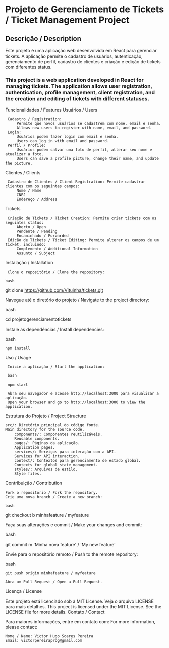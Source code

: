 # Projeto de Gerenciamento de Tickets / Ticket Management Project
## Descrição / Description

Este projeto é uma aplicação web desenvolvida em React para gerenciar tickets. A aplicação permite o cadastro de usuários, autenticação, gerenciamento de perfil, cadastro de clientes e criação e edição de tickets com diferentes status.

### This project is a web application developed in React for managing tickets. The application allows user registration, authentication, profile management, client registration, and the creation and editing of tickets with different statuses.
Funcionalidades / Features
 Usuários / Users  

     Cadastro / Registration:
         Permite que novos usuários se cadastrem com nome, email e senha.
         Allows new users to register with name, email, and password.
     Login:
         Usuários podem fazer login com email e senha.
         Users can log in with email and password.
     Perfil / Profile:
         Usuários podem salvar uma foto de perfil, alterar seu nome e atualizar a foto.
         Users can save a profile picture, change their name, and update the picture.

 Clientes / Clients 

     Cadastro de Clientes / Client Registration: Permite cadastrar clientes com os seguintes campos:
         Nome / Name
         CNPJ
         Endereço / Address

 Tickets 

     Criação de Tickets / Ticket Creation: Permite criar tickets com os seguintes status:
         Aberto / Open
         Pendente / Pending
         Encaminhado / Forwarded
     Edição de Tickets / Ticket Editing: Permite alterar os campos de um ticket, incluindo:
         Complemento / Additional Information
         Assunto / Subject

 Instalação / Installation 

     Clone o repositório / Clone the repository:

    bash

git clone https://github.com/Vituinha/tickets.git

Navegue até o diretório do projeto / Navigate to the project directory:

bash

cd projetogerenciamentotickets

Instale as dependências / Install dependencies:

bash

    npm install

 Uso / Usage 

     Inicie a aplicação / Start the application:

     bash

     npm start

     Abra seu navegador e acesse http://localhost:3000 para visualizar a aplicação.
     Open your browser and go to http://localhost:3000 to view the application.

 Estrutura do Projeto / Project Structure 

    src/: Diretório principal do código fonte.
    Main directory for the source code.
        components/: Componentes reutilizáveis.
        Reusable components.
        pages/: Páginas da aplicação.
        Application pages.
        services/: Serviços para interação com a API.
        Services for API interaction.
        context/: Contextos para gerenciamento de estado global.
        Contexts for global state management.
        styles/: Arquivos de estilo.
        Style files.

 Contribuição / Contribution 

    Fork o repositório / Fork the repository.
    Crie uma nova branch / Create a new branch:

    bash

git checkout b minhafeature / myfeature

Faça suas alterações e commit / Make your changes and commit:

bash

git commit m 'Minha nova feature' / 'My new feature'

Envie para o repositório remoto / Push to the remote repository:

bash

    git push origin minhafeature / myfeature

    Abra um Pull Request / Open a Pull Request.

Licença / License

Este projeto está licenciado sob a MIT License. Veja o arquivo LICENSE para mais detalhes.
This project is licensed under the MIT License. See the LICENSE file for more details.
Contato / Contact

Para maiores informações, entre em contato com:
For more information, please contact:

    Nome / Name: Victor Hugo Soares Pereira
    Email: victorpereiraprog@gmail.com
